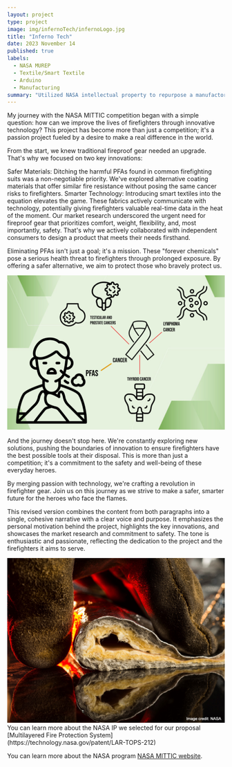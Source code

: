 ```yaml
---
layout: project
type: project
image: img/infernoTech/infernoLogo.jpg
title: "Inferno Tech"
date: 2023 November 14
published: true
labels:
  - NASA MUREP
  - Textile/Smart Textile
  - Arduino
  - Manufacturing
summary: "Utilized NASA intellectual property to repurpose a manufactored "
---
```


My journey with the NASA MITTIC competition began with a simple question: how can we improve the lives of firefighters through innovative technology? This project has become more than just a competition; it's a passion project fueled by a desire to make a real difference in the world.

From the start, we knew traditional fireproof gear needed an upgrade. That's why we focused on two key innovations:

Safer Materials: Ditching the harmful PFAs found in common firefighting suits was a non-negotiable priority. We've explored alternative coating materials that offer similar fire resistance without posing the same cancer risks to firefighters.
Smarter Technology: Introducing smart textiles into the equation elevates the game. These fabrics actively communicate with technology, potentially giving firefighters valuable real-time data in the heat of the moment.
Our market research underscored the urgent need for fireproof gear that prioritizes comfort, weight, flexibility, and, most importantly, safety. That's why we actively collaborated with independent consumers to design a product that meets their needs firsthand.

Eliminating PFAs isn't just a goal; it's a mission. These "forever chemicals" pose a serious health threat to firefighters through prolonged exposure. By offering a safer alternative, we aim to protect those who bravely protect us.

<img title="cancer" alt="PFA" src="../img/infernoTech/cancerPFA.jpg">

And the journey doesn't stop here. We're constantly exploring new solutions, pushing the boundaries of innovation to ensure firefighters have the best possible tools at their disposal. This is more than just a competition; it's a commitment to the safety and well-being of these everyday heroes.

By merging passion with technology, we're crafting a revolution in firefighter gear. Join us on this journey as we strive to make a safer, smarter future for the heroes who face the flames.

This revised version combines the content from both paragraphs into a single, cohesive narrative with a clear voice and purpose. It emphasizes the personal motivation behind the project, highlights the key innovations, and showcases the market research and commitment to safety. The tone is enthusiastic and passionate, reflecting the dedication to the project and the firefighters it aims to serve.

<img title="cancer" alt="PFA" src="../img/infernoTech/NASAMFPIP.jpg">
You can learn more about the NASA IP we selected for our proposal [Multilayered Fire Protection System](https://technology.nasa.gov/patent/LAR-TOPS-212)

You can learn more about the NASA program [NASA MITTIC website](https://www.nasa.gov/learning-resources/minority-university-research-education-project/murep-innovation-tech-transfer-idea-competition-mittic/).
